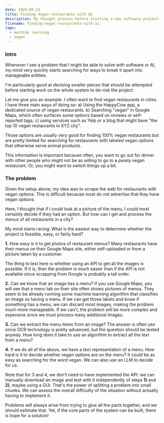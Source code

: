 ```yaml
---
date: 2024-05-21
title: Finding Vegan restaurants with AI
description: My thought process before starting a new software project
filename: finding-vegan-restaurants-with-ai
tags: 
  - machine learning
  - vegan
---
```


### Intro

Whenever I see a problem that I might be able to solve with software or AI, my mind very quickly starts searching for ways to break it apart into manageable entities.

I'm particularly good at devising smaller pieces that should be attempted before starting work on the whole system to de-risk the project.

Let me give you an example. I often want to find vegan restaurants in cities. I have three main ways of doing so: a) Using the HappyCow app, a dedicated source of vegan restaurants. b) Searching "vegan" in Google Maps, which often surfaces some options based on reviews or self-reported tags; c) using services such as Yelp or a blog that might have "the top 10 vegan restaurants in XYZ city".

Those options are usually very good for finding 100% vegan restaurants but are pretty limited for searching for restaurants with labeled vegan options that otherwise serve animal products.

This information is important because often, you want to go out for dinner with other people who might not be as willing to go to a purely vegan restaurant. Or, you might want to switch things up a bit.

### The problem

Given the setup above, my idea was to scrape the web for restaurants with vegan options. This is difficult because most do not advertise that they have vegan options.

Here, I thought that if I could look at a picture of the menu, I could most certainly decide if they had an option. But how can I get and process the menus of all restaurants in a city?

My mind starts racing: What is the easiest way to determine whether the project is feasible, easy, or fairly hard?

**1.** How easy is it to get photos of restaurant menus? Many restaurants have their menus on their Google Maps site, either self-uploaded or from a picture taken by a customer.

The thing to test here is whether using an API to get all the images is possible. If it is, then the problem is much easier than if the API is not available since scrapping from Google is probably a tall order.

**2.** Can we know that an image has a menu? If you use Google Maps, you will see that a menu tab on their site often shows pictures of menus. They seem to be already running some machine learning algorithm that classifies an image as having a menu. If we can get those labels and know if something has a menu, we can discard most images, making the problem much more manageable. If we can't, the problem will be more complex and expensive since we must process many additional images.

**3.** Can we extract the menu items from an image? The answer is often yes since OCR technology is pretty advanced, but the question should be tested anyway. How long does it take to use an algorithm to extract all the text from a menu?

**4.** If we do all of the above, we have a text representation of a menu. How hard is it to decide whether vegan options are on the menu? It could be as easy as searching for the word vegan. We can also use an LLM to decide for us.

Note that for 3 and 4, we don't need to have implemented the API: we can manually download an image and test with it independently of steps **1)** and **2)**, maybe using a GUI. That's the power of splitting a problem into small chunks. We can assess the overall difficulty of the situation without actually having to implement it.

Problems will always arise from trying to glue all the parts together, and we should estimate that. Yet, if the core parts of the system can be built, there is hope for a solution!